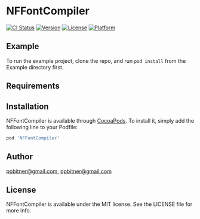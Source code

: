 # NFFontCompiler

[![CI Status](http://img.shields.io/travis/ppbitner@gmail.com/NFFontCompiler.svg?style=flat)](https://travis-ci.org/ppbitner@gmail.com/NFFontCompiler)
[![Version](https://img.shields.io/cocoapods/v/NFFontCompiler.svg?style=flat)](http://cocoapods.org/pods/NFFontCompiler)
[![License](https://img.shields.io/cocoapods/l/NFFontCompiler.svg?style=flat)](http://cocoapods.org/pods/NFFontCompiler)
[![Platform](https://img.shields.io/cocoapods/p/NFFontCompiler.svg?style=flat)](http://cocoapods.org/pods/NFFontCompiler)

## Example

To run the example project, clone the repo, and run `pod install` from the Example directory first.

## Requirements

## Installation

NFFontCompiler is available through [CocoaPods](http://cocoapods.org). To install
it, simply add the following line to your Podfile:

```ruby
pod 'NFFontCompiler'
```

## Author

ppbitner@gmail.com, ppbitner@gmail.com

## License

NFFontCompiler is available under the MIT license. See the LICENSE file for more info.
